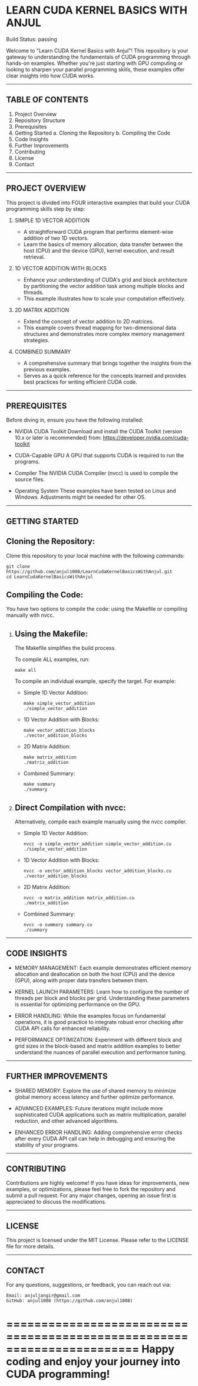 LEARN CUDA KERNEL BASICS WITH ANJUL
===================================
Build Status: passing

Welcome to "Learn CUDA Kernel Basics with Anjul"! This repository is your gateway to understanding the fundamentals of CUDA programming through hands-on examples. Whether you're just starting with GPU computing or looking to sharpen your parallel programming skills, these examples offer clear insights into how CUDA works.

-----------------------------------------------------------------------
TABLE OF CONTENTS
-----------------------------------------------------------------------
1. Project Overview
2. Repository Structure
3. Prerequisites
4. Getting Started
   a. Cloning the Repository
   b. Compiling the Code
5. Code Insights
6. Further Improvements
7. Contributing
8. License
9. Contact

-----------------------------------------------------------------------
PROJECT OVERVIEW
-----------------------------------------------------------------------
This project is divided into FOUR interactive examples that build your CUDA programming skills step by step:

1. SIMPLE 1D VECTOR ADDITION
   - A straightforward CUDA program that performs element-wise addition of two 1D vectors.
   - Learn the basics of memory allocation, data transfer between the host (CPU) and the device (GPU),
     kernel execution, and result retrieval.

2. 1D VECTOR ADDITION WITH BLOCKS
   - Enhance your understanding of CUDA's grid and block architecture by partitioning the vector addition
     task among multiple blocks and threads.
   - This example illustrates how to scale your computation effectively.

3. 2D MATRIX ADDITION
   - Extend the concept of vector addition to 2D matrices.
   - This example covers thread mapping for two-dimensional data structures and demonstrates more complex
     memory management strategies.

4. COMBINED SUMMARY
   - A comprehensive summary that brings together the insights from the previous examples.
   - Serves as a quick reference for the concepts learned and provides best practices for writing efficient CUDA code.

-----------------------------------------------------------------------
PREREQUISITES
-----------------------------------------------------------------------
Before diving in, ensure you have the following installed:

- NVIDIA CUDA Toolkit
  Download and install the CUDA Toolkit (version 10.x or later is recommended)
  from: https://developer.nvidia.com/cuda-toolkit

- CUDA-Capable GPU
  A GPU that supports CUDA is required to run the programs.

- Compiler
  The NVIDIA CUDA Compiler (nvcc) is used to compile the source files.

- Operating System
  These examples have been tested on Linux and Windows. Adjustments might be needed for other OS.

-----------------------------------------------------------------------
GETTING STARTED
-----------------------------------------------------------------------

Cloning the Repository:
-----------------------
Clone this repository to your local machine with the following commands:

    git clone https://github.com/anjul1008/LearnCudaKernelBasicsWithAnjul.git
    cd LearnCudaKernelBasicsWithAnjul

Compiling the Code:
-----------------------
You have two options to compile the code: using the Makefile or compiling manually with nvcc.

1. Using the Makefile:
   -----------------------
   The Makefile simplifies the build process.

   To compile ALL examples, run:

       make all

   To compile an individual example, specify the target. For example:

   - Simple 1D Vector Addition:
       
         make simple_vector_addition
         ./simple_vector_addition

   - 1D Vector Addition with Blocks:
       
         make vector_addition_blocks
         ./vector_addition_blocks

   - 2D Matrix Addition:
       
         make matrix_addition
         ./matrix_addition

   - Combined Summary:
       
         make summary
         ./summary

2. Direct Compilation with nvcc:
   -----------------------
   Alternatively, compile each example manually using the nvcc compiler.

   - Simple 1D Vector Addition:

         nvcc -o simple_vector_addition simple_vector_addition.cu
         ./simple_vector_addition

   - 1D Vector Addition with Blocks:

         nvcc -o vector_addition_blocks vector_addition_blocks.cu
         ./vector_addition_blocks

   - 2D Matrix Addition:

         nvcc -o matrix_addition matrix_addition.cu
         ./matrix_addition

   - Combined Summary:

         nvcc -o summary summary.cu
         ./summary

-----------------------------------------------------------------------
CODE INSIGHTS
-----------------------------------------------------------------------
- MEMORY MANAGEMENT:
  Each example demonstrates efficient memory allocation and deallocation on both the host (CPU)
  and the device (GPU), along with proper data transfers between them.

- KERNEL LAUNCH PARAMETERS:
  Learn how to configure the number of threads per block and blocks per grid. Understanding these
  parameters is essential for optimizing performance on the GPU.

- ERROR HANDLING:
  While the examples focus on fundamental operations, it is good practice to integrate robust error
  checking after CUDA API calls for enhanced reliability.

- PERFORMANCE OPTIMIZATION:
  Experiment with different block and grid sizes in the block-based and matrix addition examples to
  better understand the nuances of parallel execution and performance tuning.

-----------------------------------------------------------------------
FURTHER IMPROVEMENTS
-----------------------------------------------------------------------
- SHARED MEMORY:
  Explore the use of shared memory to minimize global memory access latency and further optimize performance.

- ADVANCED EXAMPLES:
  Future iterations might include more sophisticated CUDA applications such as matrix multiplication,
  parallel reduction, and other advanced algorithms.

- ENHANCED ERROR HANDLING:
  Adding comprehensive error checks after every CUDA API call can help in debugging and ensuring the
  stability of your programs.

-----------------------------------------------------------------------
CONTRIBUTING
-----------------------------------------------------------------------
Contributions are highly welcome! If you have ideas for improvements, new examples, or optimizations,
please feel free to fork the repository and submit a pull request. For any major changes, opening an
issue first is appreciated to discuss the modifications.

-----------------------------------------------------------------------
LICENSE
-----------------------------------------------------------------------
This project is licensed under the MIT License. Please refer to the LICENSE file for more details.

-----------------------------------------------------------------------
CONTACT
-----------------------------------------------------------------------
For any questions, suggestions, or feedback, you can reach out via:

    Email: anjuljangir@gmail.com
    GitHub: anjul1008 (https://github.com/anjul1008)

=======================================================================
Happy coding and enjoy your journey into CUDA programming!
=======================================================================
